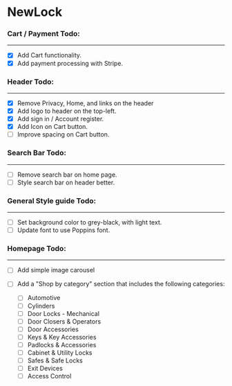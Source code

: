 # NewLock

### Cart / Payment Todo:

---

- [x] Add Cart functionality.
- [x] Add payment processing with Stripe.

### Header Todo:

---

- [x] Remove Privacy, Home, and links on the header
- [x] Add logo to header on the top-left.
- [x] Add sign in / Account register.
- [x] Add Icon on Cart button.
- [ ] Improve spacing on Cart button.

### Search Bar Todo:

---

- [ ] Remove search bar on home page.
- [ ] Style search bar on header better.

### General Style guide Todo:

---

- [ ] Set background color to grey-black, with light text.
- [ ] Update font to use Poppins font.

### Homepage Todo:

---

- [ ] Add simple image carousel
- [ ] Add a "Shop by category" section that includes the following categories:

  - [ ] Automotive
  - [ ] Cylinders
  - [ ] Door Locks - Mechanical
  - [ ] Door Closers & Operators
  - [ ] Door Accessories
  - [ ] Keys & Key Accessories
  - [ ] Padlocks & Accessories
  - [ ] Cabinet & Utility Locks
  - [ ] Safes & Safe Locks
  - [ ] Exit Devices
  - [ ] Access Control
